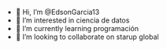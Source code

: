 - 👋 Hi, I’m @EdsonGarcia13
- 👀 I’m interested in ciencia de datos
- 🌱 I’m currently learning programación
- 💞️ I’m looking to collaborate on starup global


<!---
EdsonGarcia13/EdsonGarcia13 is a ✨ special ✨ repository because its `README.md` (this file) appears on your GitHub profile.
You can click the Preview link to take a look at your changes.
--->
